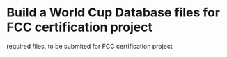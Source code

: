 # Build a World Cup Database files for FCC certification project
 required files, to be submited for FCC certification project
